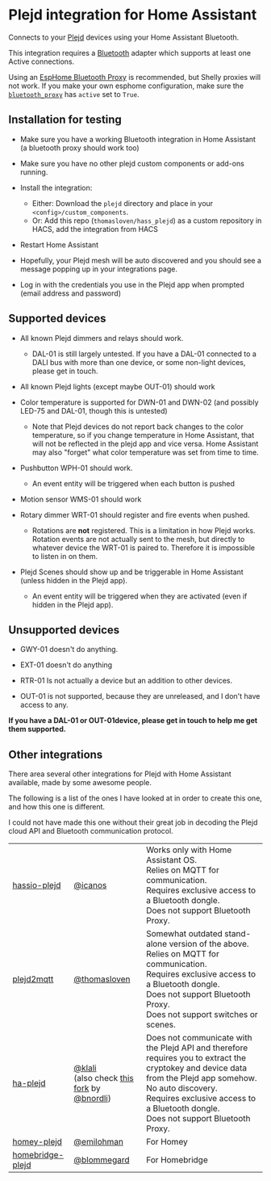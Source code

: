 # Plejd integration for Home Assistant

Connects to your [Plejd](https://www.plejd.com) devices using your Home Assistant Bluetooth.

This integration requires a [Bluetooth](https://www.home-assistant.io/integrations/bluetooth/) adapter which supports at least one Active connections.

Using an [EspHome Bluetooth Proxy](https://esphome.io/projects/?type=bluetooth) is recommended, but Shelly proxies will not work.
If you make your own esphome configuration, make sure the [`bluetooth_proxy`](https://esphome.io/components/bluetooth_proxy) has `active` set to `True`.

## Installation for testing

- Make sure you have a working Bluetooth integration in Home Assistant (a bluetooth proxy should work too)
- Make sure you have no other plejd custom components or add-ons running.
- Install the integration:

  - Either: Download the `plejd` directory and place in your `<config>/custom_components`.
  - Or: Add this repo (`thomasloven/hass_plejd`) as a custom repository in HACS, add the integration from HACS

- Restart Home Assistant
- Hopefully, your Plejd mesh will be auto discovered and you should see a message popping up in your integrations page.
- Log in with the credentials you use in the Plejd app when prompted (email address and password)

## Supported devices

- All known Plejd dimmers and relays should work.

  - DAL-01 is still largely untested. If you have a DAL-01 connected to a DALI bus with more than one device, or some non-light devices, please get in touch.

- All known Plejd lights (except maybe OUT-01) should work

- Color temperature is supported for DWN-01 and DWN-02 (and possibly LED-75 and DAL-01, though this is untested)

  - Note that Plejd devices do not report back changes to the color temperature, so if you change temperature in Home Assistant, that will not be reflected in the plejd app and vice versa. Home Assistant may also "forget" what color temperature was set from time to time.

- Pushbutton WPH-01 should work.

  - An event entity will be triggered when each button is pushed

- Motion sensor WMS-01 should work

- Rotary dimmer WRT-01 should register and fire events when pushed.

  - Rotations are **not** registered. This is a limitation in how Plejd works. Rotation events are not actually sent to the mesh, but directly to whatever device the WRT-01 is paired to. Therefore it is impossible to listen in on them.

- Plejd Scenes should show up and be triggerable in Home Assistant (unless hidden in the Plejd app).
  - An event entity will be triggered when they are activated (even if hidden in the Plejd app).

## Unsupported devices

- GWY-01 doesn't do anything.

- EXT-01 doesn't do anything

- RTR-01 Is not actually a device but an addition to other devices.

- OUT-01 is not supported, because they are unreleased, and I don't have access to any.

**If you have a DAL-01 or OUT-01device, please get in touch to help me get them supported.**

## Other integrations

There area several other integrations for Plejd with Home Assistant available, made by some awesome people.

The following is a list of the ones I have looked at in order to create this one, and how this one is different.

I could not have made this one without their great job in decoding the Plejd cloud API and Bluetooth communication protocol.

|                                                                    |                                                                                                                                                                     |                                                                                                                                                                                                                                                           |
| ------------------------------------------------------------------ | ------------------------------------------------------------------------------------------------------------------------------------------------------------------- | --------------------------------------------------------------------------------------------------------------------------------------------------------------------------------------------------------------------------------------------------------- |
| [hassio-plejd](https://github.com/icanos/hassio-plejd)             | [@icanos](https://github.com/icanos)                                                                                                                                | Works only with Home Assistant OS.<br> Relies on MQTT for communication.<br> Requires exclusive access to a Bluetooth dongle.<br> Does not support Bluetooth Proxy.                                                                                       |
| [plejd2mqtt](https://github.com/thomasloven/plejd2mqtt)            | [@thomasloven](https://github.com/thomasloven)                                                                                                                      | Somewhat outdated stand-alone version of the above.<br> Relies on MQTT for communication.<br> Requires exclusive access to a Bluetooth dongle.<br> Does not support Bluetooth Proxy.<br> Does not support switches or scenes.                             |
| [ha-plejd](https://github.com/klali/ha-plejd)                      | [@klali](https://github.com/klali) <br> (also check [this fork](https://github.com/bnordli/ha-plejd/tree/to-integration) by [@bnordli](https://github.com/bnordli)) | Does not communicate with the Plejd API and therefore requires you to extract the cryptokey and device data from the Plejd app somehow.<br> No auto discovery.<br> Requires exclusive access to a Bluetooth dongle.<br> Does not support Bluetooth Proxy. |
| [homey-plejd](https://github.com/emilohman/homey-plejd)            | [@emilohman](https://github.com/emilohman)                                                                                                                          | For Homey                                                                                                                                                                                                                                                 |
| [homebridge-plejd](https://github.com/blommegard/homebridge-plejd) | [@blommegard](https://github.com/blommegard)                                                                                                                        | For Homebridge                                                                                                                                                                                                                                            |

